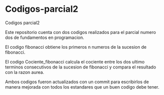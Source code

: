 # Codigos-parcial2
Codigos parcial2

Este repositorio cuenta con dos codigos realizados para el parcial numero dos de fundamentos en programacion.

El codigo fibonacci obtiene los primeros n numeros de la sucesion de fibonacci.

El codigo Cociente_fibonacci calcula el cociente entre los dos ultimo terminos consecutivos de la sucesion de
fibonacci y compara el resultado con la razon aurea.

Ambos codigos fueron actualizados con un commit para escribirlos de manera mejorada con todos los estandares que
un buen codigo debe tener.
